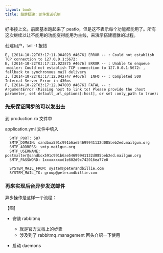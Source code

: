 ```yaml
---
layout: book
title: 貔貅搭建：邮件发送机制
---
```


好书接上文。前面基本跑起来了 peatio，但是这不表示每个功能都能用了。所有这次继续以让不能用的功能变得能用为主线，来演示搭建貔貅的过程。


创建用户，tail -f 报错

    E, [2014-10-22T03:17:11.904023 #4676] ERROR -- : Could not establish TCP connection to 127.0.0.1:5672:
    E, [2014-10-22T03:17:12.023875 #4676] ERROR -- : Unable to enqueue :mailer: Could not establish TCP connection to 127.0.0.1:5672: , fallback to synchronous mail delivery
    I, [2014-10-22T03:17:12.042747 #4676]  INFO -- : Completed 500 Internal Server Error in 436ms
    F, [2014-10-22T03:17:12.047003 #4676] FATAL -- :
    ArgumentError (Missing host to link to! Please provide the :host parameter, set default_url_options[:host], or set :only_path to true):


### 先来保证同步的可以发出去

到 production.rb 文件中

application.yml 文件中填入

      SMTP_PORT: 587
      SMTP_DOMAIN: sandbox591c991b6ae54699941132d085beb2ed.mailgun.org
      SMTP_ADDRESS: smtp.mailgun.org
      SMTP_USERNAME: postmaster@sandbox591c991b6ae54699941132d085beb2ed.mailgun.org
      SMTP_PASSWORD: 1xxxxxxxxd1e802d9c742016ea77e0

      SYSTEM_MAIL_FROM: system@peterandbillie.com
      SYSTEM_MAIL_TO: group@peterandbillie.com

<!-- SMTP_PASSWORD: 131e1421ad1e80322d9c742016ea77e0 -->



### 再来实现后台异步发送邮件

异步操作是这样一个流程：

【图]


- 安装 rabbitmq
  - 就是官方文档上的步骤
  - 涉及到了 rabbitmq_management 回头介绍一下使用

- 启动 daemons





